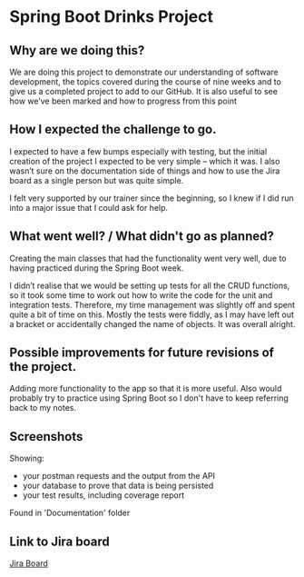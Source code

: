 # Spring Boot Drinks Project

## Why are we doing this?
We are doing this project to demonstrate our understanding of software development, the topics covered during the course of nine weeks and to give us a completed project to add to our GitHub. It is also useful to see how we’ve been marked and how to progress from this point

## How I expected the challenge to go.
I expected to have a few bumps especially with testing, but the initial creation of the project I expected to be very simple – which it was. I also wasn’t sure on the documentation side of things and how to use the Jira board as a single person but was quite simple.

I felt very supported by our trainer since the beginning, so I knew if I did run into a major issue that I could ask for help.

## What went well? / What didn't go as planned?
Creating the main classes that had the functionality went very well, due to having practiced during the Spring Boot week.

I didn’t realise that we would be setting up tests for all the CRUD functions, so it took some time to work out how to write the code for the unit and integration tests. Therefore, my time management was slightly off and spent quite a bit of time on this. Mostly the tests were fiddly, as I may have left out a bracket or accidentally changed the name of objects. It was overall alright.

## Possible improvements for future revisions of the project.
Adding more functionality to the app so that it is more useful. Also would probably try to practice using Spring Boot so I don't have to keep referring back to my notes.

## Screenshots
Showing: 
   - your postman requests and the output from the API
   - your database to prove that data is being persisted
   - your test results, including coverage report

Found in 'Documentation' folder

## Link to Jira board
[Jira Board](https://raabia.atlassian.net/jira/software/projects/SPD/boards/2)
